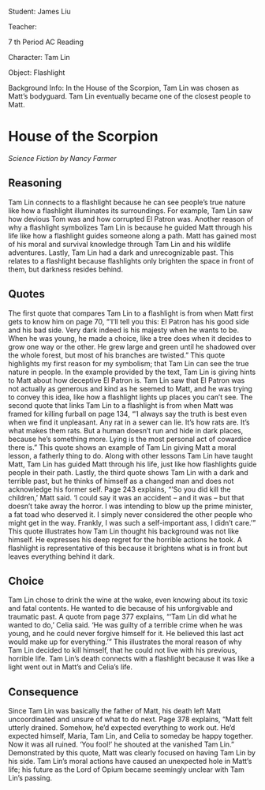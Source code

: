 
Student: James Liu

Teacher: 

7 th Period AC Reading

Character: Tam Lin

Object: Flashlight

Background Info: In the House of the Scorpion, Tam Lin was chosen as Matt’s bodyguard. Tam Lin eventually became one of the closest people to Matt.

# House of the Scorpion
*Science Fiction by Nancy Farmer*


## Reasoning
Tam Lin connects to a flashlight because he can see people’s true nature like
how a flashlight illuminates its surroundings. For example, Tam Lin saw how devious
Tom was and how corrupted El Patron was. Another reason of why a flashlight
symbolizes Tam Lin is because he guided Matt through his life like how a flashlight
guides someone along a path. Matt has gained most of his moral and survival
knowledge through Tam Lin and his wildlife adventures. Lastly, Tam Lin had a dark and
unrecognizable past. This relates to a flashlight because flashlights only brighten the
space in front of them, but darkness resides behind.

## Quotes
The first quote that compares Tam Lin to a flashlight is from when Matt first gets
to know him on page 70, “’I’ll tell you this: El Patron has his good side and his bad side.
Very dark indeed is his majesty when he wants to be. When he was young, he made a
choice, like a tree does when it decides to grow one way or the other. He grew large
and green until he shadowed over the whole forest, but most of his branches are
twisted.” This quote highlights my first reason for my symbolism; that Tam Lin can see
the true nature in people. In the example provided by the text, Tam Lin is giving hints to
Matt about how deceptive El Patron is. Tam Lin saw that El Patron was not actually as
generous and kind as he seemed to Matt, and he was trying to convey this idea, like
how a flashlight lights up places you can’t see.
The second quote that links Tam Lin to a flashlight is from when Matt was framed
for killing furball on page 134, “’I always say the truth is best even when we find it
unpleasant. Any rat in a sewer can lie. It’s how rats are. It’s what makes them rats. But
a human doesn’t run and hide in dark places, because he’s something more. Lying is
the most personal act of cowardice there is.” This quote shows an example of Tam Lin
giving Matt a moral lesson, a fatherly thing to do. Along with other lessons Tam Lin have
taught Matt, Tam Lin has guided Matt through his life, just like how flashlights guide
people in their path.
Lastly, the third quote shows Tam Lin with a dark and terrible past, but he thinks
of himself as a changed man and does not acknowledge his former self. Page 243
explains, “’So you did kill the children,’ Matt said. ‘I could say it was an accident – and it
was – but that doesn’t take away the horror. I was intending to blow up the prime
minister, a fat toad who deserved it. I simply never considered the other people who
might get in the way. Frankly, I was such a self-important ass, I didn’t care.’” This quote
illustrates how Tam Lin thought his background was not like himself. He expresses his
deep regret for the horrible actions he took. A flashlight is representative of this because
it brightens what is in front but leaves everything behind it dark.

## Choice
Tam Lin chose to drink the wine at the wake, even knowing about its toxic and
fatal contents. He wanted to die because of his unforgivable and traumatic past. A quote
from page 377 explains, “‘Tam Lin did what he wanted to do,’ Celia said. ‘He was guilty
of a terrible crime when he was young, and he could never forgive himself for it. He
believed this last act would make up for everything.’” This illustrates the moral reason of
why Tam Lin decided to kill himself, that he could not live with his previous, horrible life.
Tam Lin’s death connects with a flashlight because it was like a light went out in Matt’s
and Celia’s life.

## Consequence

Since Tam Lin was basically the father of Matt, his death left Matt uncoordinated
and unsure of what to do next. Page 378 explains, “Matt felt utterly drained. Somehow,
he’d expected everything to work out. He’d expected himself, Maria, Tam Lin, and Celia
to someday be happy together. Now it was all ruined. ‘You fool!’ he shouted at the
vanished Tam Lin.” Demonstrated by this quote, Matt was clearly focused on having
Tam Lin by his side. Tam Lin’s moral actions have caused an unexpected hole in Matt’s
life; his future as the Lord of Opium became seemingly unclear with Tam Lin’s passing.
